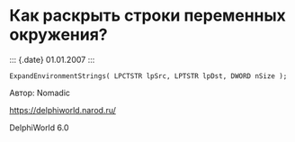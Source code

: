 Как раскрыть строки переменных окружения?
=========================================

::: {.date}
01.01.2007
:::

    ExpandEnvironmentStrings( LPCTSTR lpSrc, LPTSTR lpDst, DWORD nSize ); 

Автор: Nomadic

<https://delphiworld.narod.ru/>

DelphiWorld 6.0
